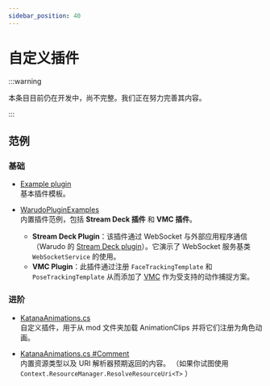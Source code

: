 ```yaml
---
sidebar_position: 40
---
```


# 自定义插件

:::warning

本条目目前仍在开发中，尚不完整。我们正在努力完善其内容。

:::

## 范例

### 基础

- [Example plugin](https://gist.github.com/TigerHix/b78aabffc2d03346ff3da526706ce2ca)  
基本插件模板。

- [WarudoPluginExamples](https://github.com/HakuyaLabs/WarudoPluginExamples)  
内置插件范例，包括 **Stream Deck 插件** 和 **VMC 插件**。
    - **Stream Deck Plugin**：该插件通过 WebSocket 与外部应用程序通信（Warudo 的 [Stream Deck plugin](https://apps.elgato.com/plugins/warudo.streamdeck)）。它演示了 WebSocket 服务基类 `WebSocketService` 的使用。
    - **VMC Plugin**：此插件通过注册 `FaceTrackingTemplate` 和 `PoseTrackingTemplate` 从而添加了 [VMC](https://protocol.vmc.info/english) 作为受支持的动作捕捉方案。

### 进阶

- [KatanaAnimations.cs](https://gist.github.com/TigerHix/2cb8052b0e8aeeb7f9cb796dc7edc6a3)  
自定义插件，用于从 mod 文件夹加载 AnimationClips 并将它们注册为角色动画。

- [KatanaAnimations.cs #Comment](https://gist.github.com/TigerHix/2cb8052b0e8aeeb7f9cb796dc7edc6a3?permalink_comment_id=4633225#gistcomment-4633225)  
内置资源类型以及 URI 解析器预期返回的内容。 
（如果你试图使用 `Context.ResourceManager.ResolveResourceUri<T>` ）
